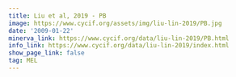 ```yaml
---
title: Liu et al, 2019 - PB
image: https://www.cycif.org/assets/img/liu-lin-2019/PB.jpg
date: '2009-01-22'
minerva_link: https://www.cycif.org/data/liu-lin-2019/PB.html
info_link: https://www.cycif.org/data/liu-lin-2019/index.html
show_page_link: false
tag: MEL
---
```

